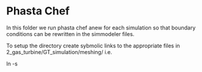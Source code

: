 # Phasta Chef

In this folder we run phasta chef anew for each simulation so that boundary conditions can be rewritten in the simmodeler files. 

To setup the directory create sybmolic links to the appropriate files in 2_gas_turbine/GT_simulation/meshing/ i.e. 

ln -s 
